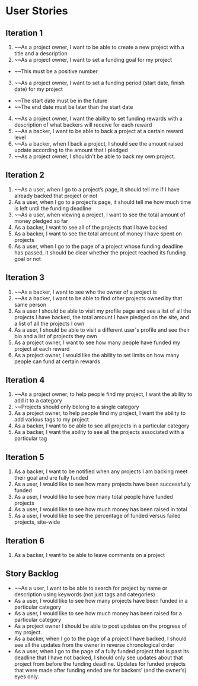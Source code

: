 # User Stories


## Iteration 1
1. ~~As a project owner, I want to be able to create a new project with a title and a description
2. ~~As a project owner, I want to set a funding goal for my project
  *  ~~This must be a positive number
3. ~~As a project owner, I want to set a funding period (start date, finish date) for my project
* ~~The start date must be in the future
* ~~The end date must be later than the start date
4. ~~As a project owner, I want the ability to set funding rewards with a description of what backers will receive for each reward
5. ~~As a backer, I want to be able to back a project at a certain reward level
6. ~~As a backer, when I back a project, I should see the amount raised update according to the amount that I pledged
7. ~~As a project owner, I shouldn't be able to back my own project.
## Iteration 2
1. ~~As a user, when I go to a project’s page, it should tell me if I have already backed that project or not
2. As a user, when I go to a project’s page, it should tell me how much time is left until the funding deadline
3. ~~As a user, when viewing a project, I want to see the total amount of money pledged so far
4. As a backer, I want to see all of the projects that I have backed
5. As a backer, I want to see the total amount of money I have spent on projects
6. As a user, when I go to the page of a project whose funding deadline has passed, it should be clear whether the project reached its funding goal or not
## Iteration 3
1. ~~As a backer, I want to see who the owner of a project is
2. ~~As a backer, I want to be able to find other projects owned by that same person
3. As a user I should be able to visit my profile page and see a list of all the projects I have backed, the total amount I have pledged on the site, and a list of all the projects I own
4. As a user, I should be able to visit a different user's profile and see their bio and a list of projects they own
5. As a project owner, I want to see how many people have funded my project at each reward
6. As a project owner, I would like the ability to set limits on how many people can fund at certain rewards

## Iteration 4
1. ~~As a project owner, to help people find my project, I want the ability to add it to a category
2. ~~Projects should only belong to a single category
3. As a project owner, to help people find my project, I want the ability to add various tags to my project
4. As a backer, I want to be able to see all projects in a particular category
5. As a backer, I want the ability to see all the projects associated with a particular tag

## Iteration 5
1. As a backer, I want to be notified when any projects I am backing meet their goal and are fully funded
2. As a user, I would like to see how many projects have been successfully funded
3. As a user, I would like to see how many total people have funded projects
4. As a user, I would like to see how much money has been raised in total
5. As a user, I would like to see the percentage of funded versus failed projects, site-wide

## Iteration 6
1. As a backer, I want to be able to leave comments on a project

## Story Backlog
* ~~As a user, I want to be able to search for project by name or description using keywords (not just tags and categories)
* As a user, I would like to see how many projects have been funded in a particular category
* As a user, I would like to see how much money has been raised for a particular category
* As a project owner I should be able to post updates on the progress of my project.
* As a backer, when I go to the page of a project I have backed, I should see all the updates from the owner in reverse chronological order
* As a user, when I go to the page of a fully funded project that is past its deadline that I have not backed, I should only see updates about that project from before the funding deadline. Updates for funded projects that were made after funding ended are for backers’ (and the owner’s) eyes only.
